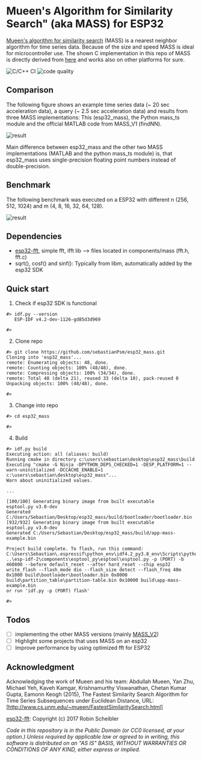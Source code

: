 Mueen's Algorithm for Similarity Search" (aka MASS) for ESP32
====================

[Mueen's algorithm for similarity search](https://www.cs.unm.edu/~mueen/FastestSimilaritySearch.html) (MASS) is a nearest neighbor algorithm for time series data. Because of the size and speed MASS is ideal for microcontroller use. The shown C implementation in this repo of MASS is directly derived from [here](https://www.cs.unm.edu/~mueen/MASS.cpp) and works also on other platforms for sure.

![C/C++ CI](https://github.com/sebastianPsm/esp32_mass/workflows/C/C++%20CI/badge.svg?branch=master) ![code quality](https://www.code-inspector.com/project/12368/score/svg)

## Comparison
The following figure shows an example time series data (~ 20 sec acceleration data), a query (~ 2.5 sec acceleration data) and results from three MASS implementations: This (esp32_mass), the Python mass_ts module and the official MATLAB code from MASS_V1 (findNN).

![result](https://github.com/sebastianPsm/esp32_mass/raw/master/img/plot.png)

Main difference between esp32_mass and the other two MASS implementations (MATLAB and the python mass_ts module) is, that esp32_mass uses single-precision floating point numbers instead of double-precision.

## Benchmark
The following benchmark was executed on a ESP32 with different n (256, 512, 1024) and m (4, 8, 16, 32, 64, 128).

![result](https://github.com/sebastianPsm/esp32_mass/raw/master/img/benchmark.png)

## Dependencies
- [esp32-fft](https://github.com/fakufaku/esp32-fft), simple fft, ifft lib --> files located in components/mass (fft.h, fft.c)
- sqrt(), cosf() and sinf(): Typically from libm, automatically added by the esp32 SDK

## Quick start
1. Check if esp32 SDK is functional
```console
#> idf.py --version
   ESP-IDF v4.2-dev-1126-gd85d3d969

#>
```

2. Clone repo
```console
#> git clone https://github.com/sebastianPsm/esp32_mass.git
Cloning into 'esp32_mass'...
remote: Enumerating objects: 48, done.
remote: Counting objects: 100% (48/48), done.
remote: Compressing objects: 100% (34/34), done.
remote: Total 48 (delta 21), reused 33 (delta 10), pack-reused 0
Unpacking objects: 100% (48/48), done.

#>
```

3. Change into repo
```console
#> cd esp32_mass

#>
```

4. Build
```console
#> idf.py build
Executing action: all (aliases: build)
Running cmake in directory c:\users\sebastian\desktop\esp32_mass\build
Executing "cmake -G Ninja -DPYTHON_DEPS_CHECKED=1 -DESP_PLATFORM=1 --warn-uninitialized -DCCACHE_ENABLE=1 c:\users\sebastian\desktop\esp32_mass"...
Warn about uninitialized values.

...

[100/100] Generating binary image from built executable
esptool.py v3.0-dev
Generated C:/Users/Sebastian/Desktop/esp32_mass/build/bootloader/bootloader.bin
[932/932] Generating binary image from built executable
esptool.py v3.0-dev
Generated C:/Users/Sebastian/Desktop/esp32_mass/build/app-mass-example.bin

Project build complete. To flash, run this command:
C:\Users\Sebastian\.espressif\python_env\idf4.2_py3.8_env\Scripts\python.exe ..\esp-idf-2\components\esptool_py\esptool\esptool.py -p (PORT) -b 460800 --before default_reset --after hard_reset --chip esp32  write_flash --flash_mode dio --flash_size detect --flash_freq 40m 0x1000 build\bootloader\bootloader.bin 0x8000 build\partition_table\partition-table.bin 0x10000 build\app-mass-example.bin
or run 'idf.py -p (PORT) flash'

#>
```

## Todos
- [ ] implementing the other MASS versions (mainly [MASS_V2](https://www.cs.unm.edu/~mueen/MASS_V2.m))
- [ ] Highlight some projects that uses MASS on an esp32
- [ ] Improve performance by using optimized fft for ESP32

## Acknowledgment
Acknowledging the work of Mueen and his team: Abdullah Mueen, Yan Zhu, Michael Yeh, Kaveh Kamgar, Krishnamurthy Viswanathan, Chetan Kumar Gupta, Eamonn Keogh (2015), The Fastest Similarity Search Algorithm for Time Series Subsequences under Euclidean Distance, URL: [http://www.cs.unm.edu/~mueen/FastestSimilaritySearch.html]

[esp32-fft](https://github.com/fakufaku/esp32-fft): Copyright (c) 2017 Robin Scheibler

*Code in this repository is in the Public Domain (or CC0 licensed, at your option.)
Unless required by applicable law or agreed to in writing, this
software is distributed on an "AS IS" BASIS, WITHOUT WARRANTIES OR
CONDITIONS OF ANY KIND, either express or implied.*
